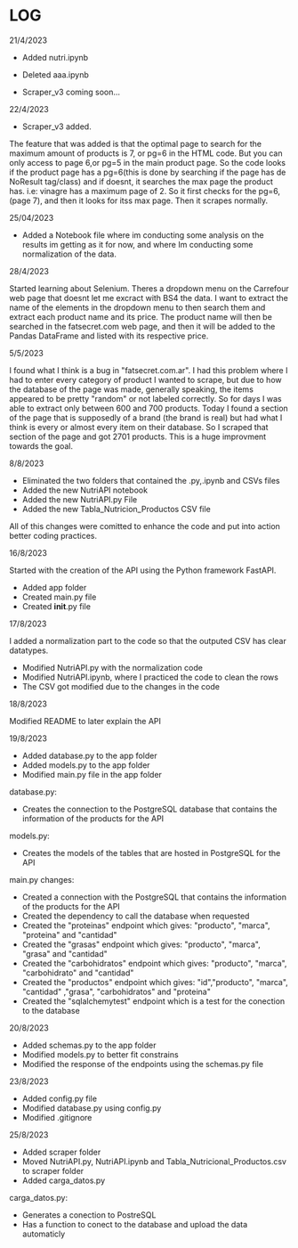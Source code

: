 # LOG

21/4/2023

* Added nutri.ipynb 
* Deleted aaa.ipynb

* Scraper_v3 coming soon...

22/4/2023

* Scraper_v3 added.

The feature that was added is that the optimal page to search for the maximum amount of products is 7, or pg=6 in the HTML code. But you can only access to page 6,or pg=5 in the main product page. So the code looks if the product page has a pg=6(this is done by searching if the page has de NoResult tag/class) and if doesnt, it searches the max page the product has. i.e: vinagre has a maximum page of 2. So it first checks for the pg=6, (page 7), and then it looks for itss max page. Then it scrapes normally.


25/04/2023

* Added a Notebook file where im conducting some analysis on the results im getting as it for now, and where Im conducting some normalization of the data.

28/4/2023

Started learning about Selenium. Theres a dropdown menu on the Carrefour web page that doesnt let me excract with BS4 the data. I want to extract the name of the elements in the dropdown menu to then search them and extract each product name and its price. The product name will then be searched in the fatsecret.com web page, and then it will be added to the Pandas DataFrame and listed with its respective price.


5/5/2023

I found what I think is a bug in "fatsecret.com.ar". I had this problem where I had to enter every category of product I wanted to scrape, but due to how the database of the page was made, generally speaking, the items appeared to be pretty "random" or not labeled correctly. So for days I was able to extract only between 600 and 700 products. Today I found a section of the page that is supposedly of a brand (the brand is real) but had what I think is every or almost every item on their database. So I scraped that section of the page and got 2701 products. This is a huge improvment towards the goal.

8/8/2023

* Eliminated the two folders that contained the .py,.ipynb and CSVs files
* Added the new NutriAPI notebook
* Added the new NutriAPI.py File
* Added the new Tabla_Nutricion_Productos CSV file

All of this changes were comitted to enhance the code and put into action better coding practices.

16/8/2023

Started with the creation of the API using the Python framework FastAPI.

* Added app folder 
* Created main.py file 
* Created __init__.py file

17/8/2023

I added a normalization part to the code so that the outputed CSV has clear datatypes.

* Modified NutriAPI.py with the normalization code
* Modified NutriAPI.ipynb, where I practiced the code to clean the rows
* The CSV got modified due to the changes in the code

18/8/2023

Modified README to later explain the API

19/8/2023

* Added database.py to the app folder
* Added models.py to the app folder
* Modified main.py file in the app folder

database.py:
   * Creates the connection to the PostgreSQL database that contains the information of the products for the API

models.py:
   * Creates the models of the tables that are hosted in PostgreSQL for the API

main.py changes: 
   * Created a connection with the PostgreSQL that contains the information of the products for the API 
   * Created the dependency to call the database when requested 
   * Created the "proteinas" endpoint which gives: "producto", "marca", "proteina" and "cantidad" 
   * Created the "grasas" endpoint which gives: "producto", "marca", "grasa" and "cantidad" 
   * Created the "carbohidratos" endpoint which gives: "producto", "marca", "carbohidrato" and "cantidad" 
   * Created the "productos" endpoint which gives: "id","producto", "marca", "cantidad" ,"grasa", "carbohidratos" and "proteina" 
   * Created the "sqlalchemytest" endpoint which is a test for the conection to the database 

20/8/2023

* Added schemas.py to the app folder
* Modified models.py to better fit constrains
* Modified the response of the endpoints using the schemas.py file

23/8/2023

* Added config.py file
* Modified database.py using config.py
* Modified .gitignore

25/8/2023

* Added scraper folder
* Moved NutriAPI.py, NutriAPI.ipynb and Tabla_Nutricional_Productos.csv to scraper folder
* Added carga_datos.py

carga_datos.py:
   * Generates a conection to PostreSQL
   * Has a function to conect to the database and upload the data automaticly

